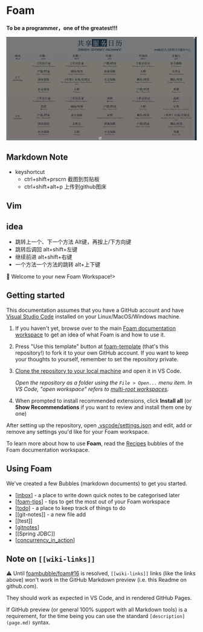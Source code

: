 # Foam
**To be a programmer，one of the greatest!!!**

![](https://raw.githubusercontent.com/BlissSeven/image/master/java/2020/08/21/17-37-05-f14771ba8b0a1ffb6170aacfd5f647c6-20200821173705-731021.png)
## Markdown Note
* keyshortcut
  * ctrl+shift+prscrn  截图到剪贴板
  * ctrl+shift+alt+p  上传到github图床
## Vim 
## idea
* 跳转上一个、下一个方法   Alt键，再按上/下方向键
* 跳转后调回  alt+shift+左键
* 继续前进  alt+shift+右键
* 一个方法一个方法的跳转 alt+上下键

👋 Welcome to your new Foam Workspace!>

## Getting started

This documentation assumes that you have a GitHub account and have [Visual Studio Code](https://code.visualstudio.com/) installed on your Linux/MacOS/Windows machine.

1. If you haven't yet, browse over to the main [Foam documentation workspace](https://foambubble.github.io/foam) to get an idea of what Foam is and how to use it.
2. Press "Use this template" button at [foam-template](https://github.com/foambubble/foam-template/generate) (that's this repository!) to fork it to your own GitHub account. If you want to keep your thoughts to yourself, remember to set the repository private.
3. [Clone the repository to your local machine](https://help.github.com/en/github/creating-cloning-and-archiving-repositories/cloning-a-repository) and open it in VS Code.

    *Open the repository as a folder using the `File > Open...` menu item. In VS Code, "open workspace" refers to [multi-root workspaces](https://code.visualstudio.com/docs/editor/Ifmulti-root-workspaces).*

4. When prompted to install recommended extensions, click **Install all** (or **Show Recommendations** if you want to review and install them one by one)

After setting up the repository, open [.vscode/settings.json](.vscode/settings.json) and edit, add or remove any settings you'd like for your Foam workspace.

To learn more about how to use **Foam**, read the [Recipes](https://foambubble.github.io/foam/recipes) bubbles of the Foam documentation workspace.


## Using Foam

We've created a few Bubbles (markdown documents) to get you started.

- [[inbox]] - a place to write down quick notes to be categorised later
- [[foam-tips]] - tips to get the most out of your Foam workspace
- [[todo]] - a place to keep track of things to do
- [[git-notes]] - a new file add
- [[test]]
- [[gitnotes]]
- [[Spring JDBC]]
- [[concurrency_in_action]]

## Note on `[[wiki-links]]`

⚠️ Until [foambubble/foam#16](https://github.com/foambubble/foam/issues/16) is resolved, `[[wiki-links]]` links (like the links above) won't work in the GitHub Markdown preview (i.e. this Readme on github.com).

They should work as expected in VS Code, and in rendered GitHub Pages.

If GitHub preview (or general 100% support with all Markdown tools) is a requirement, for the time being you can use the standard `[description](page.md)` syntax.



[//begin]: # "Autogenerated link references for markdown compatibility"
[inbox]: inbox "Inbox"
[foam-tips]: foam-tips "Foam tips"
[todo]: todo "Todo"
[gitnotes]: linux/gitnotes "git notes"
[concurrency_in_action]: concurrency/concurrency_in_action "Concurrency-in-action"
[//end]: # "Autogenerated link references"


